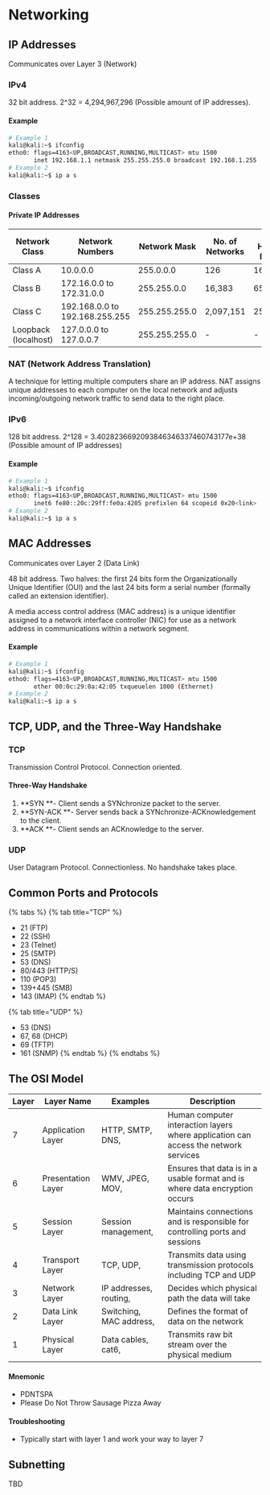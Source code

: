 # Networking

## IP Addresses

Communicates over Layer 3 (Network)

### IPv4

32 bit address. 2^32 = 4,294,967,296 (Possible amount of IP addresses).

#### Example

```bash
# Example 1
kali@kali:~$ ifconfig
etho0: flags=4163<UP,BROADCAST,RUNNING,MULTICAST> mtu 1500
       inet 192.168.1.1 netmask 255.255.255.0 broadcast 192.168.1.255
# Example 2
kali@kali:~$ ip a s 
```

### Classes

#### Private IP Addresses

| Network Class        | Network Numbers                | Network Mask  | No. of Networks | No. of Hosts per Network |
| -------------------- | ------------------------------ | ------------- | --------------- | ------------------------ |
| Class A              | 10.0.0.0                       | 255.0.0.0     | 126             | 16,646,144               |
| Class B              | 172.16.0.0 to 172.31.0.0       | 255.255.0.0   | 16,383          | 65,024                   |
| Class C              | 192.168.0.0 to 192.168.255.255 | 255.255.255.0 | 2,097,151       | 254                      |
| Loopback (localhost) | 127.0.0.0 to 127.0.0.7         | 255.255.255.0 | -               | -                        |

### NAT (Network Address Translation)

A technique for letting multiple computers share an IP address. NAT assigns unique addresses to each computer on the local network and adjusts incoming/outgoing network traffic to send data to the right place.

### IPv6

128 bit address. 2^128 = 3.4028236692093846346337460743177e+38 (Possible amount of IP addresses)

#### Example

```bash
# Example 1
kali@kali:~$ ifconfig
etho0: flags=4163<UP,BROADCAST,RUNNING,MULTICAST> mtu 1500
       inet6 fe80::20c:29ff:fe0a:4205 prefixlen 64 scopeid 0x20<link>
# Example 2
kali@kali:~$ ip a s
```

## MAC Addresses

Communicates over Layer 2 (Data Link)

48 bit address. Two halves: the first 24 bits form the Organizationally Unique Identifier (OUI) and the last 24 bits form a serial number (formally called an extension identifier).

A media access control address (MAC address) is a unique identifier assigned to a network interface controller (NIC) for use as a network address in communications within a network segment.

#### Example

```bash
# Example 1
kali@kali:~$ ifconfig
etho0: flags=4163<UP,BROADCAST,RUNNING,MULTICAST> mtu 1500
       ether 00:0c:29:0a:42:05 txqueuelen 1000 (Ethernet)
# Example 2
kali@kali:~$ ip a s
```

## TCP, UDP, and the Three-Way Handshake

### TCP

Transmission Control Protocol. Connection oriented.

#### Three-Way Handshake

1. \*\*SYN \*\*- Client sends a SYNchronize packet to the server.
2. \*\*SYN-ACK \*\*- Server sends back a SYNchronize-ACKnowledgement to the client.
3. \*\*ACK \*\*- Client sends an ACKnowledge to the server.

### UDP

User Datagram Protocol. Connectionless. No handshake takes place.

## Common Ports and Protocols

{% tabs %}
{% tab title="TCP" %}
* 21 (FTP)
* 22 (SSH)
* 23 (Telnet)
* 25 (SMTP)
* 53 (DNS)
* 80/443 (HTTP/S)
* 110 (POP3)
* 139+445 (SMB)
* 143 (IMAP)
{% endtab %}

{% tab title="UDP" %}
* 53 (DNS)
* 67, 68 (DHCP)
* 69 (TFTP)
* 161 (SNMP)
{% endtab %}
{% endtabs %}

## The OSI Model

| Layer | Layer Name         | Examples                | Description                                                                         |
| ----- | ------------------ | ----------------------- | ----------------------------------------------------------------------------------- |
| 7     | Application Layer  | HTTP, SMTP, DNS,        | Human computer interaction layers where application can access the network services |
| 6     | Presentation Layer | WMV, JPEG, MOV,         | Ensures that data is in a usable format and is where data encryption occurs         |
| 5     | Session Layer      | Session management,     | Maintains connections and is responsible for controlling ports and sessions         |
| 4     | Transport Layer    | TCP, UDP,               | Transmits data using transmission protocols including TCP and UDP                   |
| 3     | Network Layer      | IP addresses, routing,  | Decides which physical path the data will take                                      |
| 2     | Data Link Layer    | Switching, MAC address, | Defines the format of data on the network                                           |
| 1     | Physical Layer     | Data cables, cat6,      | Transmits raw bit stream over the physical medium                                   |

#### Mnemonic

* PDNTSPA
* Please Do Not Throw Sausage Pizza Away

#### Troubleshooting

* Typically start with layer 1 and work your way to layer 7

## Subnetting

TBD
